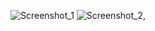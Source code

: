 
![Screenshot_1](https://github.com/Theordernarkoz/-Rust-Script-/assets/77937150/1e9c3f0b-f251-41f7-bb62-4a20d8324797)
![Screenshot_2](https://github.com/Theordernarkoz/-Rust-Script-/assets/77937150/db9f3b39-296a-4e5d-aebf-cfd66750cb57),
